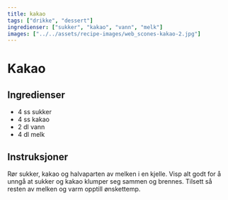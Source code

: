 ```yaml
---
title: kakao
tags: ["drikke", "dessert"]
ingredienser: ["sukker", "kakao", "vann", "melk"]
images: ["../../assets/recipe-images/web_scones-kakao-2.jpg"]
---
```


# Kakao

## Ingredienser

- 4 ss sukker
- 4 ss kakao
- 2 dl vann
- 4 dl melk

## Instruksjoner

Rør sukker, kakao og halvaparten av melken i en kjelle. Visp alt godt for å unngå at sukker og kakao klumper seg sammen og brennes. Tilsett så resten av melken og varm opptill ønskettemp.

